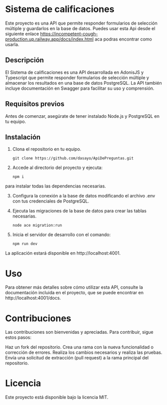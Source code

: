

# Sistema de calificaciones

Este proyecto es una API que permite responder formularios de selección múltiple y guardarlos en la base de datos. Puedes usar esta Api desde el siguiente enlace https://incompetent-cough-production.up.railway.app/docs/index.html aca podras encontrar como usarla.

## Descripción

El Sistema de calificaciones es una API desarrollada en AdonisJS y Typescript que permite responder formularios de selección múltiple y almacenar los resultados en una base de datos PostgreSQL. La API también incluye documentación en Swagger para facilitar su uso y comprensión.

## Requisitos previos

Antes de comenzar, asegúrate de tener instalado Node.js y PostgreSQL en tu equipo.

## Instalación

1. Clona el repositorio en tu equipo.

   ~~~
   git clone https://github.com/dasayo/ApiDePreguntas.git
   ~~~
2. Accede al directorio del proyecto y ejecuta:

    ~~~
    npm i
    ~~~
para instalar todas las dependencias necesarias.

3. Configura la conexión a la base de datos modificando el archivo .env con tus credenciales de PostgreSQL.

4. Ejecuta las migraciones de la base de datos para crear las tablas necesarias.
    ~~~
    node ace migration:run
    ~~~
5. Inicia el servidor de desarrollo con el comando:
    ~~~
    npm run dev
    ~~~
La aplicación estará disponible en http://localhost:4001.

# Uso
Para obtener más detalles sobre cómo utilizar esta API, consulte la documentación incluida en el proyecto, que se puede encontrar en http://localhost:4001/docs.



# Contribuciones
Las contribuciones son bienvenidas y apreciadas. Para contribuir, sigue estos pasos:

Haz un fork del repositorio.
Crea una rama con la nueva funcionalidad o corrección de errores.
Realiza los cambios necesarios y realiza las pruebas.
Envía una solicitud de extracción (pull request) a la rama principal del repositorio.

# Licencia
Este proyecto está disponible bajo la licencia MIT.
